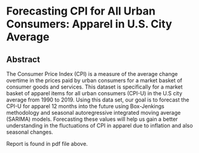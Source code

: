 # Forecasting CPI for All Urban Consumers: Apparel in U.S. City Average

## Abstract
The Consumer Price Index (CPI) is a measure of the average change overtime in the prices paid by urban consumers for a market basket of consumer goods and services. This dataset is specifically for a market basket of apparel items for all urban consumers (CPI-U) in the U.S city average from 1990 to 2019.  Using this data set, our goal is to forecast the CPI-U for apparel 12 months into the future using Box-Jenkings methodology and seasonal autoregressive integrated moving average (SARIMA) models. Forecasting these values will help us gain a better understanding in the fluctuations of CPI in apparel due to inflation and also seasonal changes.


Report is found in pdf file above.
